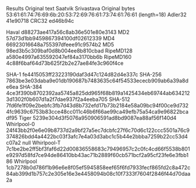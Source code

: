 Results
Original text	Saatvik Srivastava
Original bytes	53:61:61:74:76:69:6b:20:53:72:69:76:61:73:74:61:76:61 (length=18)
Adler32	41e90718
CRC32	ed46b94c

Haval	d88273ae417a56c8ab36e501e80e3143
MD2	57d73d1bb9459867394100df02612339
MD4	66923016648a755397dfeee91c9574b2
MD5	98ed3b5c309baf0d8b004ee8b810cbad
RipeMD128	a580e4997a635592047ef84a3170bb6b
RipeMD160	4c88f6baf64d73b625f2b2e27ae84fe3c960f4ce

SHA-1	fe4415053ff23223190daf3d47c124d82d4e337c
SHA-256	7863be3e03daba9e01db190687b7483635c64f54533ececb909ab6a39a8de6ea
SHA-384	4ce3f390b8702392aa5745a825dd965f68b819a1425434eb69744ab6342123d1302f0b607d1a2f7dae937f2a4eeba705
SHA-512	7fd6fe1f09e2bebfc3fb7d43d8b732efd17b73b2184e58a09bc94f00ce9d7324fc9639c6753b83cce48cc011c46b6f66ae99ca49efb75a54ca9e96822bcadf95
Tiger	5239e304d3f5076a950906591ad8bd9087ea88af56f140d4
Whirlpool-0	24f43bb2f0e6e09b8737d2a9bf27a5ec7dcbfc27f6c70d6c122ccc5501a76c9374826bdd4a4422bc03f3afc7e4a03d3abc1c5b44e2bbba7259b22cc53d4c07a2 null
Whirlpool-T	7c1be2be2ff5bf3faf6d22d00836558683c79496957c2c0fc4cd66f5538b801e9297d58fd7ce94de86410bb43ac71b2889f60cb571bcf2a95cf23fe6e3fbb186
Whirlpool	1cb7278b0d786f1b96e6e8f05ef5945858eef65f6fd7933fecf865fd2c8a472c84ab399d1b757c2e305e16e3e4458094b08c10f7333f7604f2846f44d70daa2a
